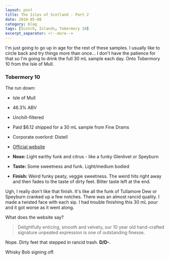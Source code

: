 ```yaml
---
layout: post
title: The Isles of Scotland - Part 2
date: 2018-05-08
category: blog
tags: [Scotch, Islands, Tobermory 10]
excerpt_separator: <!--more-->
---
```


I'm just going to go up in age for the rest of these samples. I usually like to circle back and try things more than once... I don't have the patience for that so I'm going to drink the full 30 mL sample each day. Onto Tobermory 10 from the Isle of Mull.

<!--more-->

### Tobermory 10

The run down:
* Isle of Mull
* 46.3% ABV
* Unchill-filtered
* Paid $6.12 shipped for a 30 mL sample from Fine Drams
* Corporate overlord: Distell
* [Official website](http://tobermorydistillery.com/our-whiskies/tobermory-10-year-old/)

* **Nose:** Light earthy funk and citrus - like a funky Glenlivet or Speyburn
* **Taste:** Some sweetness and funk. Light/medium bodied
* **Finish:** Weird funky peaty, veggie sweetness. The weird hits right away and then fades to the taste of dirty feet. Bitter taste left at the end.

Ugh, I really don't like that finish. It's like all the funk of Tullamore Dew or Speyburn cranked up a few notches. There was an almost rancid quality. I made a twisted face with each sip. I had trouble finishing this 30 mL pour and it got worse as it went along.

What does the website say?

> Delightfully enticing, smooth and velvety, our 10 year old hand-crafted signature unpeated expression is one of outstanding finesse.

Nope. Dirty feet that stepped in rancid trash. **D/D-**.

Whisky Bob signing off.
